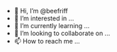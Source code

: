 - 👋 Hi, I’m @beefriff
- 👀 I’m interested in ...
- 🌱 I’m currently learning ...
- 💞️ I’m looking to collaborate on ...
- 📫 How to reach me ...

<!---
beefriff/beefriff is a ✨ special ✨ repository because its `README.md` (this file) appears on your GitHub profile.
You can click the Preview link to take a look at your changes.
--->
